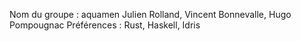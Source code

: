 Nom du groupe : aquamen
Julien Rolland, Vincent Bonnevalle, Hugo Pompougnac
Préférences : Rust, Haskell, Idris